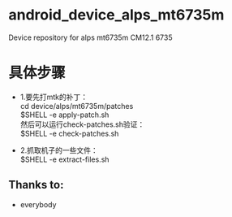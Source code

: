 # android_device_alps_mt6735m
Device repository for alps mt6735m CM12.1 6735

# 具体步骤
 * 1.要先打mtk的补丁：<br>
cd device/alps/mt6735m/patches<br>
$SHELL -e apply-patch.sh<br>
然后可以运行check-patches.sh验证：<br>
$SHELL -e check-patches.sh

 * 2.抓取机子的一些文件：<br>
$SHELL -e extract-files.sh

## Thanks to:
 * everybody
